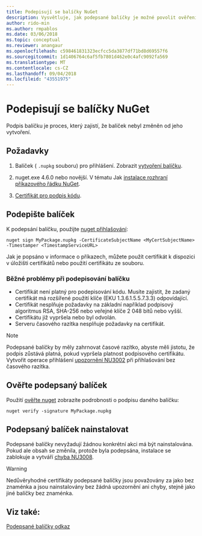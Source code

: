 ```yaml
---
title: Podepisují se balíčky NuGet
description: Vysvětluje, jak podepsané balíčky je možné povolit ověření obsahu, integrity.
author: rido-min
ms.author: rmpablos
ms.date: 03/06/2018
ms.topic: conceptual
ms.reviewer: anangaur
ms.openlocfilehash: c598461831323ecfcc5da3877df71bd8d69557f6
ms.sourcegitcommit: 1d1406764c6af5fb7801d462e0c4afc9092fa569
ms.translationtype: MT
ms.contentlocale: cs-CZ
ms.lasthandoff: 09/04/2018
ms.locfileid: "43551975"
---
```

# <a name="signing-nuget-packages"></a>Podepisují se balíčky NuGet

Podpis balíčku je proces, který zajistí, že balíček nebyl změněn od jeho vytvoření.

## <a name="prerequisites"></a>Požadavky

1. Balíček ( `.nupkg` souboru) pro přihlášení. Zobrazit [vytvoření balíčku](creating-a-package.md).

1. nuget.exe 4.6.0 nebo novější. V tématu Jak [instalace rozhraní příkazového řádku NuGet](../install-nuget-client-tools.md#nugetexe-cli).

1. [Certifikát pro podpis kódu](../reference/signed-packages-reference.md#get-a-code-signing-certificate).

## <a name="sign-a-package"></a>Podepište balíček

K podepsání balíčku, použijte [nuget přihlašování](../tools/cli-ref-sign.md):

```cli
nuget sign MyPackage.nupkg -CertificateSubjectName <MyCertSubjectName> -Timestamper <TimestampServiceURL>
```

Jak je popsáno v informace o příkazech, můžete použít certifikát k dispozici v úložišti certifikátů nebo použití certifikátu ze souboru.

### <a name="common-problems-when-signing-a-package"></a>Běžné problémy při podepisování balíčku

- Certifikát není platný pro podepisování kódu. Musíte zajistit, že zadaný certifikát má rozšířené použití klíče (EKU 1.3.6.1.5.5.7.3.3) odpovídající.
- Certifikát nesplňuje požadavky na základní například podpisový algoritmus RSA, SHA-256 nebo veřejné klíče 2 048 bitů nebo vyšší.
- Certifikátu již vypršela nebo byl odvolán.
- Serveru časového razítka nesplňuje požadavky na certifikát.

> [!Note]
> Podepsané balíčky by měly zahrnovat časové razítko, abyste měli jistotu, že podpis zůstává platná, pokud vypršela platnost podpisového certifikátu. Vytvořit operace přihlášení [upozornění NU3002](../reference/errors-and-warnings/NU3002.md) při přihlašování bez časového razítka.

## <a name="verify-a-signed-package"></a>Ověřte podepsaný balíček

Použití [ověřte nuget](../tools/cli-ref-verify.md) zobrazíte podrobnosti o podpisu daného balíčku:

```cli
nuget verify -signature MyPackage.nupkg
```

## <a name="install-a-signed-package"></a>Podepsaný balíček nainstalovat

Podepsané balíčky nevyžadují žádnou konkrétní akci má být nainstalována. Pokud ale obsah se změnila, protože byla podepsána, instalace se zablokuje a vytváří [chyba NU3008](../reference/errors-and-warnings/NU3008.md).

> [!Warning]
> Nedůvěryhodné certifikáty podepsané balíčky jsou považovány za jako bez znaménka a jsou nainstalovány bez žádná upozornění ani chyby, stejně jako jiné balíčky bez znaménka.

## <a name="see-also"></a>Viz také:

[Podepsané balíčky odkaz](../reference/Signed-Packages-Reference.md)
